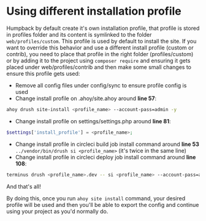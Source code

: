 # Using different installation profile

Humpback by default create it's own installation profile, that profile is stored in profiles folder and its content is symlinked to the folder `web/profiles/custom`. This profile is used by default to install the site.
If you want to override this behavior and use a different install profile (custom or contrib), you need to place that profile in the right folder (profiles/custom) or by adding it to the project using `composer require` and ensuring it gets placed under web/profiles/contrib and then make some small changes to ensure this profile gets used:

- Remove all config files under config/sync to ensure profile config is used
- Change install profile on .ahoy/site.ahoy around **line 57**:
```bash
ahoy drush site-install <profile_name> --account-pass=admin -y
```
- Change install profile on settings/settings.php around **line 81**:
```php
$settings['install_profile'] = <profile_name>;
```
- Change install profile in circleci build job install command around **line 53** `../vendor/bin/drush si <profile_name>` (it's twice in the same line)
- Change install profile in circleci deploy job install command around **line 108**:
```bash
terminus drush <profile_name>.dev -- si <profile_name> --account-pass=admin -y
```


And that's all!

By doing this, once you run `ahoy site install` command, your desired profile will be used and then you'll be able to export the config and continue using your project as you'd normally do.
